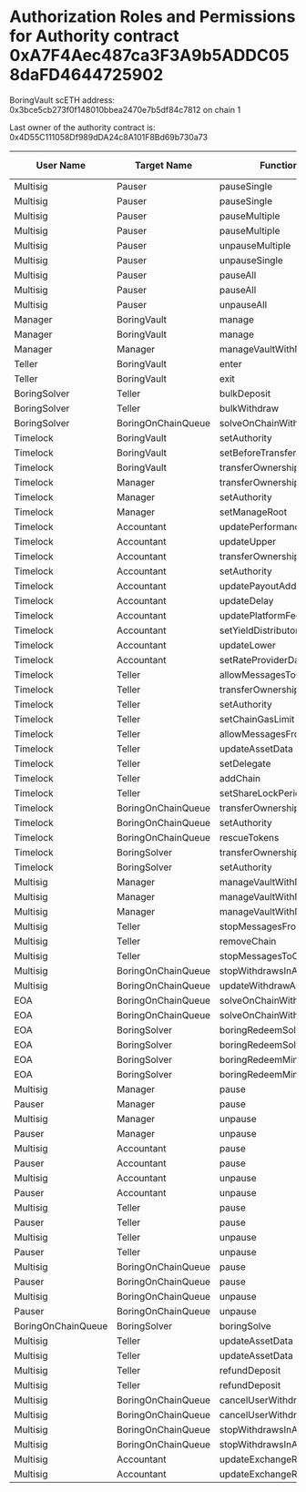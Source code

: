 # Authorization Roles and Permissions for Authority contract 0xA7F4Aec487ca3F3A9b5ADDC058daFD4644725902

BoringVault scETH address: 0x3bce5cb273f0f148010bbea2470e7b5df84c7812 on chain 1

Last owner of the authority contract is: 0x4D55C111058Df989dDA24c8A101F8Bd69b730a73

| User Name | Target Name | Function Names | Function Signatures | User Address | Target Address |
|-----------|-------------|----------------|-------------------|--------------|----------------|
| Multisig | Pauser | pauseSingle | 0x6fa02012 | 0x7Ad69d482b56062b6e76D6e645FC5bFCB97C93b5 | 0xf46335dD880EaC9f06d07a1dD15882b9874e9FB6 |
| Multisig | Pauser | pauseSingle | 0x6fa02012 | 0x8D3e2ede20B3Bbe781C88Bdaf472E1e265f38Db8 | 0xf46335dD880EaC9f06d07a1dD15882b9874e9FB6 |
| Multisig | Pauser | pauseMultiple | 0x1414a737 | 0x7Ad69d482b56062b6e76D6e645FC5bFCB97C93b5 | 0xf46335dD880EaC9f06d07a1dD15882b9874e9FB6 |
| Multisig | Pauser | pauseMultiple | 0x1414a737 | 0x8D3e2ede20B3Bbe781C88Bdaf472E1e265f38Db8 | 0xf46335dD880EaC9f06d07a1dD15882b9874e9FB6 |
| Multisig | Pauser | unpauseMultiple | 0x2a578b95 | 0xB77d74f032CfE55190325474E061052685CEccc0 | 0xf46335dD880EaC9f06d07a1dD15882b9874e9FB6 |
| Multisig | Pauser | unpauseSingle | 0x4ed1a7ed | 0xB77d74f032CfE55190325474E061052685CEccc0 | 0xf46335dD880EaC9f06d07a1dD15882b9874e9FB6 |
| Multisig | Pauser | pauseAll | 0x595c6a67 | 0x7Ad69d482b56062b6e76D6e645FC5bFCB97C93b5 | 0xf46335dD880EaC9f06d07a1dD15882b9874e9FB6 |
| Multisig | Pauser | pauseAll | 0x595c6a67 | 0x8D3e2ede20B3Bbe781C88Bdaf472E1e265f38Db8 | 0xf46335dD880EaC9f06d07a1dD15882b9874e9FB6 |
| Multisig | Pauser | unpauseAll | 0x8a2ddd03 | 0xB77d74f032CfE55190325474E061052685CEccc0 | 0xf46335dD880EaC9f06d07a1dD15882b9874e9FB6 |
| Manager | BoringVault | manage | 0xf6e715d0 | 0x6830046d872604E92f9F95F225fF63f2300bc1e9 | 0x3bcE5CB273F0F148010BbEa2470e7b5df84C7812 |
| Manager | BoringVault | manage | 0x224d8703 | 0x6830046d872604E92f9F95F225fF63f2300bc1e9 | 0x3bcE5CB273F0F148010BbEa2470e7b5df84C7812 |
| Manager | Manager | manageVaultWithMerkleVerification | 0x244b0f6a | 0x6830046d872604E92f9F95F225fF63f2300bc1e9 | 0x6830046d872604E92f9F95F225fF63f2300bc1e9 |
| Teller | BoringVault | enter | 0x39d6ba32 | 0x31A5A9F60Dc3d62fa5168352CaF0Ee05aA18f5B8 | 0x3bcE5CB273F0F148010BbEa2470e7b5df84C7812 |
| Teller | BoringVault | exit | 0x18457e61 | 0x31A5A9F60Dc3d62fa5168352CaF0Ee05aA18f5B8 | 0x3bcE5CB273F0F148010BbEa2470e7b5df84C7812 |
| BoringSolver | Teller | bulkDeposit | 0x9d574420 | 0x1dabab81AE16B945a747E52C4e5bd41a7b1cB8b3 | 0x31A5A9F60Dc3d62fa5168352CaF0Ee05aA18f5B8 |
| BoringSolver | Teller | bulkWithdraw | 0x3e64ce99 | 0x1dabab81AE16B945a747E52C4e5bd41a7b1cB8b3 | 0x31A5A9F60Dc3d62fa5168352CaF0Ee05aA18f5B8 |
| BoringSolver | BoringOnChainQueue | solveOnChainWithdraws | 0x412638dc | 0x1dabab81AE16B945a747E52C4e5bd41a7b1cB8b3 | 0x555f4dF2180df6257860F23b29d653c1AAFb7957 |
| Timelock | BoringVault | setAuthority | 0x7a9e5e4b | 0x4D55C111058Df989dDA24c8A101F8Bd69b730a73 | 0x3bcE5CB273F0F148010BbEa2470e7b5df84C7812 |
| Timelock | BoringVault | setBeforeTransferHook | 0x8929565f | 0x4D55C111058Df989dDA24c8A101F8Bd69b730a73 | 0x3bcE5CB273F0F148010BbEa2470e7b5df84C7812 |
| Timelock | BoringVault | transferOwnership | 0xf2fde38b | 0x4D55C111058Df989dDA24c8A101F8Bd69b730a73 | 0x3bcE5CB273F0F148010BbEa2470e7b5df84C7812 |
| Timelock | Manager | transferOwnership | 0xf2fde38b | 0x4D55C111058Df989dDA24c8A101F8Bd69b730a73 | 0x6830046d872604E92f9F95F225fF63f2300bc1e9 |
| Timelock | Manager | setAuthority | 0x7a9e5e4b | 0x4D55C111058Df989dDA24c8A101F8Bd69b730a73 | 0x6830046d872604E92f9F95F225fF63f2300bc1e9 |
| Timelock | Manager | setManageRoot | 0x21801a99 | 0x4D55C111058Df989dDA24c8A101F8Bd69b730a73 | 0x6830046d872604E92f9F95F225fF63f2300bc1e9 |
| Timelock | Accountant | updatePerformanceFee | 0x709ac1c3 | 0x4D55C111058Df989dDA24c8A101F8Bd69b730a73 | 0x3a592F9Ea2463379c4154d03461A73c484993668 |
| Timelock | Accountant | updateUpper | 0x634da58f | 0x4D55C111058Df989dDA24c8A101F8Bd69b730a73 | 0x3a592F9Ea2463379c4154d03461A73c484993668 |
| Timelock | Accountant | transferOwnership | 0xf2fde38b | 0x4D55C111058Df989dDA24c8A101F8Bd69b730a73 | 0x3a592F9Ea2463379c4154d03461A73c484993668 |
| Timelock | Accountant | setAuthority | 0x7a9e5e4b | 0x4D55C111058Df989dDA24c8A101F8Bd69b730a73 | 0x3a592F9Ea2463379c4154d03461A73c484993668 |
| Timelock | Accountant | updatePayoutAddress | 0x56200819 | 0x4D55C111058Df989dDA24c8A101F8Bd69b730a73 | 0x3a592F9Ea2463379c4154d03461A73c484993668 |
| Timelock | Accountant | updateDelay | 0x6a054dc9 | 0x4D55C111058Df989dDA24c8A101F8Bd69b730a73 | 0x3a592F9Ea2463379c4154d03461A73c484993668 |
| Timelock | Accountant | updatePlatformFee | 0xafb06952 | 0x4D55C111058Df989dDA24c8A101F8Bd69b730a73 | 0x3a592F9Ea2463379c4154d03461A73c484993668 |
| Timelock | Accountant | setYieldDistributor | 0x3038a60d | 0x4D55C111058Df989dDA24c8A101F8Bd69b730a73 | 0x3a592F9Ea2463379c4154d03461A73c484993668 |
| Timelock | Accountant | updateLower | 0x207ec0e7 | 0x4D55C111058Df989dDA24c8A101F8Bd69b730a73 | 0x3a592F9Ea2463379c4154d03461A73c484993668 |
| Timelock | Accountant | setRateProviderData | 0x4d8be07e | 0x4D55C111058Df989dDA24c8A101F8Bd69b730a73 | 0x3a592F9Ea2463379c4154d03461A73c484993668 |
| Timelock | Teller | allowMessagesToChain | 0xb5ba6182 | 0x4D55C111058Df989dDA24c8A101F8Bd69b730a73 | 0x31A5A9F60Dc3d62fa5168352CaF0Ee05aA18f5B8 |
| Timelock | Teller | transferOwnership | 0xf2fde38b | 0x4D55C111058Df989dDA24c8A101F8Bd69b730a73 | 0x31A5A9F60Dc3d62fa5168352CaF0Ee05aA18f5B8 |
| Timelock | Teller | setAuthority | 0x7a9e5e4b | 0x4D55C111058Df989dDA24c8A101F8Bd69b730a73 | 0x31A5A9F60Dc3d62fa5168352CaF0Ee05aA18f5B8 |
| Timelock | Teller | setChainGasLimit | 0x1568fc58 | 0x4D55C111058Df989dDA24c8A101F8Bd69b730a73 | 0x31A5A9F60Dc3d62fa5168352CaF0Ee05aA18f5B8 |
| Timelock | Teller | allowMessagesFromChain | 0x202eac57 | 0x4D55C111058Df989dDA24c8A101F8Bd69b730a73 | 0x31A5A9F60Dc3d62fa5168352CaF0Ee05aA18f5B8 |
| Timelock | Teller | updateAssetData | 0x8dfd8ba1 | 0x4D55C111058Df989dDA24c8A101F8Bd69b730a73 | 0x31A5A9F60Dc3d62fa5168352CaF0Ee05aA18f5B8 |
| Timelock | Teller | setDelegate | 0xca5eb5e1 | 0x4D55C111058Df989dDA24c8A101F8Bd69b730a73 | 0x31A5A9F60Dc3d62fa5168352CaF0Ee05aA18f5B8 |
| Timelock | Teller | addChain | 0x34dafd6b | 0x4D55C111058Df989dDA24c8A101F8Bd69b730a73 | 0x31A5A9F60Dc3d62fa5168352CaF0Ee05aA18f5B8 |
| Timelock | Teller | setShareLockPeriod | 0x12056e2d | 0x4D55C111058Df989dDA24c8A101F8Bd69b730a73 | 0x31A5A9F60Dc3d62fa5168352CaF0Ee05aA18f5B8 |
| Timelock | BoringOnChainQueue | transferOwnership | 0xf2fde38b | 0x4D55C111058Df989dDA24c8A101F8Bd69b730a73 | 0x555f4dF2180df6257860F23b29d653c1AAFb7957 |
| Timelock | BoringOnChainQueue | setAuthority | 0x7a9e5e4b | 0x4D55C111058Df989dDA24c8A101F8Bd69b730a73 | 0x555f4dF2180df6257860F23b29d653c1AAFb7957 |
| Timelock | BoringOnChainQueue | rescueTokens | 0x0bf6cab7 | 0x4D55C111058Df989dDA24c8A101F8Bd69b730a73 | 0x555f4dF2180df6257860F23b29d653c1AAFb7957 |
| Timelock | BoringSolver | transferOwnership | 0xf2fde38b | 0x4D55C111058Df989dDA24c8A101F8Bd69b730a73 | 0x1dabab81AE16B945a747E52C4e5bd41a7b1cB8b3 |
| Timelock | BoringSolver | setAuthority | 0x7a9e5e4b | 0x4D55C111058Df989dDA24c8A101F8Bd69b730a73 | 0x1dabab81AE16B945a747E52C4e5bd41a7b1cB8b3 |
| Multisig | Manager | manageVaultWithMerkleVerification | 0x244b0f6a | 0x0792dCb7080466e4Bbc678Bdb873FE7D969832B8 | 0x6830046d872604E92f9F95F225fF63f2300bc1e9 |
| Multisig | Manager | manageVaultWithMerkleVerification | 0x244b0f6a | 0x7Ad69d482b56062b6e76D6e645FC5bFCB97C93b5 | 0x6830046d872604E92f9F95F225fF63f2300bc1e9 |
| Multisig | Manager | manageVaultWithMerkleVerification | 0x244b0f6a | 0x8D3e2ede20B3Bbe781C88Bdaf472E1e265f38Db8 | 0x6830046d872604E92f9F95F225fF63f2300bc1e9 |
| Multisig | Teller | stopMessagesFromChain | 0xd555f368 | 0xB77d74f032CfE55190325474E061052685CEccc0 | 0x31A5A9F60Dc3d62fa5168352CaF0Ee05aA18f5B8 |
| Multisig | Teller | removeChain | 0x55a2d64d | 0xB77d74f032CfE55190325474E061052685CEccc0 | 0x31A5A9F60Dc3d62fa5168352CaF0Ee05aA18f5B8 |
| Multisig | Teller | stopMessagesToChain | 0x45ad6063 | 0xB77d74f032CfE55190325474E061052685CEccc0 | 0x31A5A9F60Dc3d62fa5168352CaF0Ee05aA18f5B8 |
| Multisig | BoringOnChainQueue | stopWithdrawsInAsset | 0x74732728 | 0xB77d74f032CfE55190325474E061052685CEccc0 | 0x555f4dF2180df6257860F23b29d653c1AAFb7957 |
| Multisig | BoringOnChainQueue | updateWithdrawAsset | 0xeed4b3f8 | 0xB77d74f032CfE55190325474E061052685CEccc0 | 0x555f4dF2180df6257860F23b29d653c1AAFb7957 |
| EOA | BoringOnChainQueue | solveOnChainWithdraws | 0x412638dc | 0xf8553c8552f906C19286F21711721E206EE4909E | 0x555f4dF2180df6257860F23b29d653c1AAFb7957 |
| EOA | BoringOnChainQueue | solveOnChainWithdraws | 0x412638dc | 0xD23086C4e450cAAF55704EbC03875A04B4716CA2 | 0x555f4dF2180df6257860F23b29d653c1AAFb7957 |
| EOA | BoringSolver | boringRedeemSolve | 0xb7532db2 | 0xf8553c8552f906C19286F21711721E206EE4909E | 0x1dabab81AE16B945a747E52C4e5bd41a7b1cB8b3 |
| EOA | BoringSolver | boringRedeemSolve | 0xb7532db2 | 0xD23086C4e450cAAF55704EbC03875A04B4716CA2 | 0x1dabab81AE16B945a747E52C4e5bd41a7b1cB8b3 |
| EOA | BoringSolver | boringRedeemMintSolve | 0xff011b62 | 0xf8553c8552f906C19286F21711721E206EE4909E | 0x1dabab81AE16B945a747E52C4e5bd41a7b1cB8b3 |
| EOA | BoringSolver | boringRedeemMintSolve | 0xff011b62 | 0xD23086C4e450cAAF55704EbC03875A04B4716CA2 | 0x1dabab81AE16B945a747E52C4e5bd41a7b1cB8b3 |
| Multisig | Manager | pause | 0x8456cb59 | 0xB77d74f032CfE55190325474E061052685CEccc0 | 0x6830046d872604E92f9F95F225fF63f2300bc1e9 |
| Pauser | Manager | pause | 0x8456cb59 | 0xf46335dD880EaC9f06d07a1dD15882b9874e9FB6 | 0x6830046d872604E92f9F95F225fF63f2300bc1e9 |
| Multisig | Manager | unpause | 0x3f4ba83a | 0xB77d74f032CfE55190325474E061052685CEccc0 | 0x6830046d872604E92f9F95F225fF63f2300bc1e9 |
| Pauser | Manager | unpause | 0x3f4ba83a | 0xf46335dD880EaC9f06d07a1dD15882b9874e9FB6 | 0x6830046d872604E92f9F95F225fF63f2300bc1e9 |
| Multisig | Accountant | pause | 0x8456cb59 | 0xB77d74f032CfE55190325474E061052685CEccc0 | 0x3a592F9Ea2463379c4154d03461A73c484993668 |
| Pauser | Accountant | pause | 0x8456cb59 | 0xf46335dD880EaC9f06d07a1dD15882b9874e9FB6 | 0x3a592F9Ea2463379c4154d03461A73c484993668 |
| Multisig | Accountant | unpause | 0x3f4ba83a | 0xB77d74f032CfE55190325474E061052685CEccc0 | 0x3a592F9Ea2463379c4154d03461A73c484993668 |
| Pauser | Accountant | unpause | 0x3f4ba83a | 0xf46335dD880EaC9f06d07a1dD15882b9874e9FB6 | 0x3a592F9Ea2463379c4154d03461A73c484993668 |
| Multisig | Teller | pause | 0x8456cb59 | 0xB77d74f032CfE55190325474E061052685CEccc0 | 0x31A5A9F60Dc3d62fa5168352CaF0Ee05aA18f5B8 |
| Pauser | Teller | pause | 0x8456cb59 | 0xf46335dD880EaC9f06d07a1dD15882b9874e9FB6 | 0x31A5A9F60Dc3d62fa5168352CaF0Ee05aA18f5B8 |
| Multisig | Teller | unpause | 0x3f4ba83a | 0xB77d74f032CfE55190325474E061052685CEccc0 | 0x31A5A9F60Dc3d62fa5168352CaF0Ee05aA18f5B8 |
| Pauser | Teller | unpause | 0x3f4ba83a | 0xf46335dD880EaC9f06d07a1dD15882b9874e9FB6 | 0x31A5A9F60Dc3d62fa5168352CaF0Ee05aA18f5B8 |
| Multisig | BoringOnChainQueue | pause | 0x8456cb59 | 0xB77d74f032CfE55190325474E061052685CEccc0 | 0x555f4dF2180df6257860F23b29d653c1AAFb7957 |
| Pauser | BoringOnChainQueue | pause | 0x8456cb59 | 0xf46335dD880EaC9f06d07a1dD15882b9874e9FB6 | 0x555f4dF2180df6257860F23b29d653c1AAFb7957 |
| Multisig | BoringOnChainQueue | unpause | 0x3f4ba83a | 0xB77d74f032CfE55190325474E061052685CEccc0 | 0x555f4dF2180df6257860F23b29d653c1AAFb7957 |
| Pauser | BoringOnChainQueue | unpause | 0x3f4ba83a | 0xf46335dD880EaC9f06d07a1dD15882b9874e9FB6 | 0x555f4dF2180df6257860F23b29d653c1AAFb7957 |
| BoringOnChainQueue | BoringSolver | boringSolve | 0x67aa0416 | 0x555f4dF2180df6257860F23b29d653c1AAFb7957 | 0x1dabab81AE16B945a747E52C4e5bd41a7b1cB8b3 |
| Multisig | Teller | updateAssetData | 0x8dfd8ba1 | 0x7Ad69d482b56062b6e76D6e645FC5bFCB97C93b5 | 0x31A5A9F60Dc3d62fa5168352CaF0Ee05aA18f5B8 |
| Multisig | Teller | updateAssetData | 0x8dfd8ba1 | 0x8D3e2ede20B3Bbe781C88Bdaf472E1e265f38Db8 | 0x31A5A9F60Dc3d62fa5168352CaF0Ee05aA18f5B8 |
| Multisig | Teller | refundDeposit | 0x46b563f4 | 0x7Ad69d482b56062b6e76D6e645FC5bFCB97C93b5 | 0x31A5A9F60Dc3d62fa5168352CaF0Ee05aA18f5B8 |
| Multisig | Teller | refundDeposit | 0x46b563f4 | 0x8D3e2ede20B3Bbe781C88Bdaf472E1e265f38Db8 | 0x31A5A9F60Dc3d62fa5168352CaF0Ee05aA18f5B8 |
| Multisig | BoringOnChainQueue | cancelUserWithdraws | 0x9fff7e2a | 0x7Ad69d482b56062b6e76D6e645FC5bFCB97C93b5 | 0x555f4dF2180df6257860F23b29d653c1AAFb7957 |
| Multisig | BoringOnChainQueue | cancelUserWithdraws | 0x9fff7e2a | 0x8D3e2ede20B3Bbe781C88Bdaf472E1e265f38Db8 | 0x555f4dF2180df6257860F23b29d653c1AAFb7957 |
| Multisig | BoringOnChainQueue | stopWithdrawsInAsset | 0x74732728 | 0x7Ad69d482b56062b6e76D6e645FC5bFCB97C93b5 | 0x555f4dF2180df6257860F23b29d653c1AAFb7957 |
| Multisig | BoringOnChainQueue | stopWithdrawsInAsset | 0x74732728 | 0x8D3e2ede20B3Bbe781C88Bdaf472E1e265f38Db8 | 0x555f4dF2180df6257860F23b29d653c1AAFb7957 |
| Multisig | Accountant | updateExchangeRate | 0x3458113d | 0x7Ad69d482b56062b6e76D6e645FC5bFCB97C93b5 | 0x3a592F9Ea2463379c4154d03461A73c484993668 |
| Multisig | Accountant | updateExchangeRate | 0x3458113d | 0x8D3e2ede20B3Bbe781C88Bdaf472E1e265f38Db8 | 0x3a592F9Ea2463379c4154d03461A73c484993668 |
